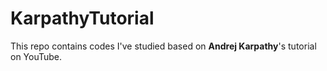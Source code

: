# KarpathyTutorial
This repo contains codes I've studied based on **Andrej Karpathy**'s tutorial on YouTube.




